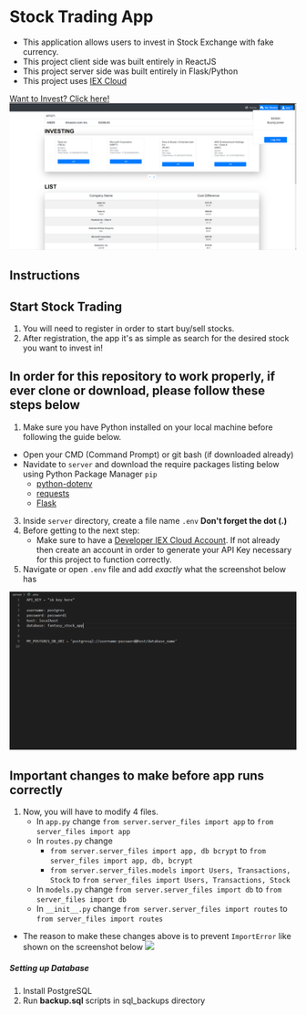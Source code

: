 # Stock Trading App 

- This application allows users to invest in Stock Exchange with fake currency.
- This project client side was built entirely in ReactJS
- This project server side was built entirely in Flask/Python
- This project uses [IEX Cloud](https://iexcloud.io)

[Want to Invest? Click here!](fantasy-stock-trading-app.herokuapp.com)
![](./client/src/assets/images/my-stock-preview.png)


## Instructions

## Start Stock Trading

1. You will need to register in order to start buy/sell stocks.
2. After registration, the app it's as simple as search for the desired stock you want to invest in!

## In order for this repository to work properly, if ever clone or download, please follow these steps below

1. Make sure you have Python installed on your local machine before following the guide below.

- Open your CMD (Command Prompt) or git bash (if downloaded already)
- Navidate to `server` and download the require packages listing below using Python Package Manager `pip`
  - [python-dotenv](https://pypi.org/project/python-dotenv/)
  - [requests](https://requests.readthedocs.io/en/latest/user/install/#install)
  - [Flask](https://flask.palletsprojects.com/en/1.1.x/installation/#install-flask)

3. Inside `server` directory, create a file name `.env` **Don't forget the dot (.)**
4. Before getting to the next step:
    - Make sure to have a [Developer IEX Cloud Account](https://iexcloud.io/cloud-login#/register). If not already then create an account in order to generate your API Key necessary for this project to function correctly.
6. Navigate or open `.env` file and add _exactly_ what the screenshot below has

![](./client/src/assets/images/env-preview.png)

## Important changes to make before app runs correctly
1. Now, you will have to modify 4 files.
    - In `app.py` change `from server.server_files import app` to `from server_files import app`
    - In `routes.py` change 
        - `from server.server_files import app, db bcrypt` to `from server_files import app, db, bcrypt`
        - `from server.server_files.models import Users, Transactions, Stock` to `from server_files import Users, Transactions, Stock`
    - In `models.py` change `from server.server_files import db` to `from server_files import db`
    - In `__init__.py` change `from server.server_files import routes` to `from server_files import routes`
- The reason to make these changes above is to prevent `ImportError` like shown on the screenshot below
![](./client/src/images/import-error.jpg)


##### Setting up Database

1. Install PostgreSQL
2. Run **backup.sql** scripts in sql_backups directory